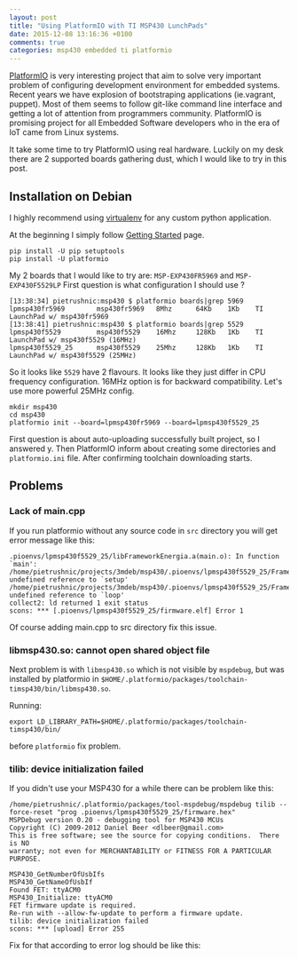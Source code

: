 ```yaml
---
layout: post
title: "Using PlatformIO with TI MSP430 LunchPads"
date: 2015-12-08 13:16:36 +0100
comments: true
categories: msp430 embedded ti platformio
---
```


[PlatformIO](http://platformio.org/) is very interesting project that aim to
solve very important problem of configuring development environment for
embedded systems. Recent years we have explosion of bootstraping applications
(ie.vagrant, puppet). Most of them seems to follow git-like command line
interface and getting a lot of attention from programmers community. PlatformIO
is promising project for all Embedded Software developers who in the era of IoT
came from Linux systems.

It take some time to try PlatformIO using real hardware. Luckily on my desk
there are 2 supported boards gathering dust, which I would like to try in this
post.

## Installation on Debian

I highly recommend using
[virtualenv](https://virtualenv.readthedocs.org/en/latest/) for any custom
python application.

At the beginning I simply follow [Getting Started](http://platformio.org/#!/get-started) page.

```
pip install -U pip setuptools
pip install -U platformio
```

My 2 boards that I would like to try are: `MSP-EXP430FR5969` and `MSP-EXP430F5529LP`
First question is what configuration I should use ?

```
[13:38:34] pietrushnic:msp430 $ platformio boards|grep 5969
lpmsp430fr5969        msp430fr5969   8Mhz      64Kb    1Kb    TI LaunchPad w/ msp430fr5969
[13:38:41] pietrushnic:msp430 $ platformio boards|grep 5529
lpmsp430f5529         msp430f5529    16Mhz     128Kb   1Kb    TI LaunchPad w/ msp430f5529 (16MHz)
lpmsp430f5529_25      msp430f5529    25Mhz     128Kb   1Kb    TI LaunchPad w/ msp430f5529 (25MHz)
```

So it looks like `5529` have 2 flavours. It looks like they just differ in CPU
frequency configuration. 16MHz option is for backward compatibility. Let's use
more powerful 25MHz config.

```
mkdir msp430
cd msp430
platformio init --board=lpmsp430fr5969 --board=lpmsp430f5529_25
```

First question is about auto-uploading successfully built project, so I
answered y. Then PlatformIO inform about creating some directories and
`platformio.ini` file. After confirming toolchain downloading starts.

## Problems

### Lack of main.cpp

If you run platformio without any source code in `src` directory you will get error message like this:

```
.pioenvs/lpmsp430f5529_25/libFrameworkEnergia.a(main.o): In function `main':
/home/pietrushnic/projects/3mdeb/msp430/.pioenvs/lpmsp430f5529_25/FrameworkEnergia/main.cpp:7: undefined reference to `setup'
/home/pietrushnic/projects/3mdeb/msp430/.pioenvs/lpmsp430f5529_25/FrameworkEnergia/main.cpp:10: undefined reference to `loop'
collect2: ld returned 1 exit status
scons: *** [.pioenvs/lpmsp430f5529_25/firmware.elf] Error 1
```

Of course adding main.cpp to src directory fix this issue.

### libmsp430.so: cannot open shared object file

Next problem is with `libmsp430.so` which is not visible by `mspdebug`, but was
installed by platformio in
`$HOME/.platformio/packages/toolchain-timsp430/bin/libmsp430.so`.

Running:

```
export LD_LIBRARY_PATH=$HOME/.platformio/packages/toolchain-timsp430/bin/
```

before `platformio` fix problem.

### tilib: device initialization failed

If you didn't use your MSP430 for a while there can be problem like this:

```
/home/pietrushnic/.platformio/packages/tool-mspdebug/mspdebug tilib --force-reset "prog .pioenvs/lpmsp430f5529_25/firmware.hex"
MSPDebug version 0.20 - debugging tool for MSP430 MCUs
Copyright (C) 2009-2012 Daniel Beer <dlbeer@gmail.com>
This is free software; see the source for copying conditions.  There is NO
warranty; not even for MERCHANTABILITY or FITNESS FOR A PARTICULAR PURPOSE.

MSP430_GetNumberOfUsbIfs
MSP430_GetNameOfUsbIf
Found FET: ttyACM0
MSP430_Initialize: ttyACM0
FET firmware update is required.
Re-run with --allow-fw-update to perform a firmware update.
tilib: device initialization failed
scons: *** [upload] Error 255
```

Fix for that according to error log should be like this:

```

```
